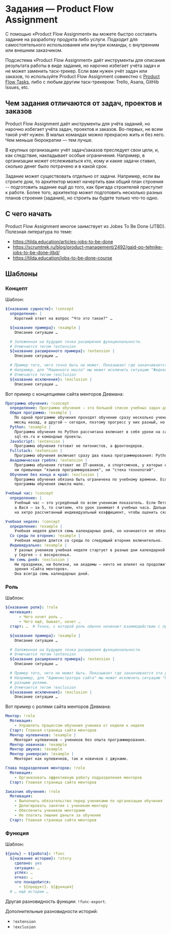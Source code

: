 # Задания — Product Flow Assignment

С помощью «Product Flow Assignment» вы можете быстро составить задание на разработку продукта либо услуги. Подходит
для самостоятельного использования или внутри команды, с внутренним или внешним заказчиком.

Подсистема «Product Flow Assignment» даёт инструменты для описания результата работы в виде задания, но нарочно
избегает учёта задач и не может заменить таск-трекер. Если вам нужен учёт задач или заказов, то используйте
Product Flow Assignment совместно с [Product Flow Tasks](../tasks), либо с любым другим таск-трекером:
Trello, Asana, GitHib Issues, etc.


## Чем задания отличаются от задач, проектов и заказов

Product Flow Assignment даёт инструменты для учёта заданий, но нарочно избегает учёта задач, проектов и заказов. Во-первых, не всем такой учёт нужен. В малых командах можно прекрасно жить и без него. Чем меньше бюрократии — тем лучше.

В крупных организациях учёт задач/заказов преследует свои цели, и, как следствие, накладывает особые ограничения. Например, в организации может отслеживаться кто, кому и какие задачи ставил, сколько денег было потрачено и в какой срок.

Задание может существовать отдельно от задачи. Например, если вы строите дом, то архитектор может начертить вам общий план строения -- подготовить задание ещё до того, как бригада строителей приступит к работе. Более того, архитектор может подготовить несколько разных планов строения (задания), но строить вы будете только что-то одно.


## С чего начать

Product Flow Assignment многое заимствует из Jobes To Be Done (JTBD). Полезная литература по теме:

- https://tilda.education/articles-jobs-to-be-done
- https://scrumtrek.ru/blog/product-management/2492/gajd-po-tehnike-jobs-to-be-done-jtbd/
- https://tilda.education/jobs-to-be-done-course


## Шаблоны

### Концепт

Шаблон:

```yaml
${название сущности}: !concept
  определение: |
    Короткий ответ на вопрос "Что это такое?" …

  ${название примера}: !example |
    Описание ситуации …

  # Заложенная на будущее точка расширения функциональности.
  # Отмечается тегом !extension
  ${название расширенного примера}: !extension |
    Описание ситуации …

  # Пример того, чего точно быть не может. Показывает где заканчивается эта сущность и начинается другая.
  # Например, для "Машинного масла" мы может исключить ситуацию "Жидкость для утоления жажды".
  # Отмечается тегом !exclusion
  ${название исключения}: !exclusion |
    Описание ситуации …
```

Вот пример с концепциями сайта менторов Девмана:

```yaml
Программа обучения: !concept
  определение: Программа обучения — это большой список учебных задач для ученика.
  Общая программа: !example |
    По одной программе обучения проходят обучение сразу несколько учеников. Один мог начать занятия
    месяц назад, а другой — сегодня, поэтому прогресс у них разный, но план занятий — общий.
  Python: !example |
    Программа обучения по Python рассчитана включает в себя уроки на сайте dvmn.org, упражнения
    sql-ex.ru и командные проекты.
  JavaScript: !extension |
    Программа обучения готовит не питонистов, а фронтендеров.
  Fullstack: !extension |
    Программа обучения включает сразу два языка программирования: Python и JavaScript.
  Академическая гребля: !extension |
    Программа обучения готовит не IT-шников, а спортсменов, у которых нет
    ни привычных "языков программирования", ни "стека технологий".
  Обучение без конца и край: !exclusion |
    Программа обучения обязана быть ограничена по учебному времени. Если у обучения нет сроков, то и в создании
    программы обучения смысла мало.

Учебный час: !concept
  определение: |
    Учебный час — это усредённый по всем ученикам показатель. Если Петя прошёл урок за 3 часа,
    а Вася — за 5, то считаем, что урок занимает 4 учебных часа. Дальше эти учебные часы умножаются
    на хитро рассчитанный индивидуальный коэффициент, чтобы оценить сколько времени потребуется Пете, а сколько — Васе.

Учебная неделя: !concept
  определение: !example |
    Учебная неделя длится семь календарных дней, но начинается не обязательно в понедельник.
  Cо среды по вторник: !example |
    Учебная неделя длится со среды по следующий вторник включительно.
  Индивидуально: !example |
    У разных учеников учебная неделя стартует в разные дни календарной недели. У Пети — со вторника, а
    у Сергея — с воскресенья.
  Не семь дней: !exclusion |
    Ни праздники, ни болезни, ни академы — ничто не влияет на продолжительность учебной недели с точки
    зрения «Сайта менторов».
    Она всегда семь календарных дней.
```

### Роль

Шаблон:

```yaml
${название роли}: !role
  мотивация:
      - Чего хочет роль …
      - Чего ещё, бывает, хочет …
  старт: …  # Точка, с которой роль обычно начинает взаимодействие с продуктом

  ${название примера}: !example |
    Описание ситуации …

  # Заложенная на будущее точка расширения функциональности.
  # Отмечается тегом !extension
  ${название расширенного примера}: !extension |
    Описание ситуации …

  # Пример того, чего не может быть. Показывает где заканчивается эта роль и начинается другая.
  # Например, для "Администратора сайта" мы может исключить ситуацию "Разработчик сайта", считая их
  # разными ролями.
  # Отмечается тегом !exclusion
  ${название исключения}: !exclusion |
    Описание ситуации …
```

Вот пример с ролями сайта менторов Девмана:

```yaml
Ментор: !role
  Мотивация:
    - Управлять процессом обучения ученика от недели к неделе
  Старт: Главная страница сайта менторов
  Ментор нулевичков: !example |
    Менторит нулевичков — учеников без опыта программирования. 
  Ментор новичков: !example
  Ментор джунов: !example
  Ментор универсал: !example |
    Менторит как нулевичков, так и новичков с джунами.

Глава подразделения менторов: !role
  Мотивация:
    - Организовать эффективную работу подразделения менторов
  Старт: Главная страница сайта менторов

Заказчик обучения: !role
  Мотивация:
    - Выполнить обязательство перед учениками по организации обучения
    - Делегировать занятия с учеником ментору
    - Обеспечить учеников менторами
    - Не платить лишние деньги за обучение
  Старт: Главная страница сайта менторов
```

### Функция

Шаблон:

```yaml
${роль} — ${работа}: !func
  ${название истории}: !story
    сделано: yes
    ситуация: …
    успех: …
    отказ: …
    что понадобится:
      - ${продукт}. ${функция}
  # … ещё истории …
```

Другая разновидность функции: `!func-export`.

Дополнительные разновидности историй:
  - `!extension`
  - `!exclusion`
